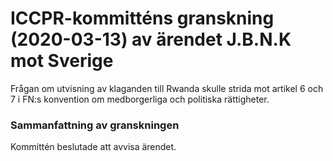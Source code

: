 # ICCPR-kommitténs granskning (2020-03-13) av ärendet J.B.N.K mot Sverige

Frågan om utvisning av klaganden till Rwanda skulle strida mot artikel 6 och 7 i FN:s konvention om medborgerliga och politiska rättigheter.

### Sammanfattning av granskningen

Kommittén beslutade att avvisa ärendet.
